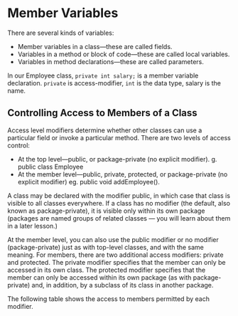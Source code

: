 # Member Variables

There are several kinds of variables:

* Member variables in a class—these are called fields.
* Variables in a method or block of code—these are called local variables.
* Variables in method declarations—these are called parameters.

In our Employee class, ```private int salary;``` is a member variable declaration. ```private``` is access-modifier, ```int``` is the data type, salary is the name.

## Controlling Access to Members of a Class
Access level modifiers determine whether other classes can use a particular field or invoke a particular method. There are two levels of access control:

* At the top level—public, or package-private (no explicit modifier). g. public class Employee
* At the member level—public, private, protected, or package-private (no explicit modifier) eg. public void addEmployee().

A class may be declared with the modifier public, in which case that class is visible to all classes everywhere. If a class has no modifier (the default, also known as package-private), it is visible only within its own package (packages are named groups of related classes — you will learn about them in a later lesson.)

At the member level, you can also use the public modifier or no modifier (package-private) just as with top-level classes, and with the same meaning. For members, there are two additional access modifiers: private and protected. The private modifier specifies that the member can only be accessed in its own class. The protected modifier specifies that the member can only be accessed within its own package (as with package-private) and, in addition, by a subclass of its class in another package.

The following table shows the access to members permitted by each modifier.
